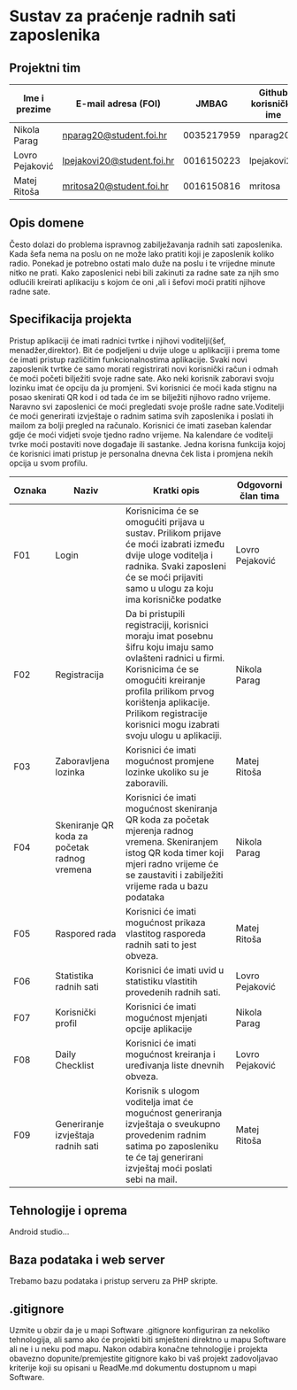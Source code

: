 
# Sustav za praćenje radnih sati zaposlenika

## Projektni tim

Ime i prezime | E-mail adresa (FOI) | JMBAG | Github korisničko ime | Seminarska grupa
------------  | ------------------- | ----- | --------------------- | ----------------
Nikola Parag | nparag20@student.foi.hr | 0035217959 | nparag20 | G02
Lovro Pejaković| lpejakovi20@student.foi.hr | 0016150223 | lpejakovi20 | G02
Matej Ritoša|  mritosa20@student.foi.hr | 0016150816 | mritosa | G02

## Opis domene
Često dolazi do problema ispravnog zabilježavanja radnih sati zaposlenika. Kada šefa nema na poslu on ne može lako pratiti koji je zaposlenik koliko radio. Ponekad je potrebno ostati malo duže na poslu i te vrijedne minute nitko ne prati. Kako zaposlenici nebi bili zakinuti za radne sate za njih smo odlućili kreirati aplikaciju s kojom će oni ,ali i šefovi moći pratiti njihove radne sate.

## Specifikacija projekta
Pristup aplikaciji će imati radnici tvrtke i njihovi voditelji(šef, menadžer,direktor). Bit će podjeljeni u dvije uloge u aplikaciji i prema tome će imati pristup različitim funkcionalnostima aplikacije. Svaki novi zaposlenik tvrtke će samo morati registrirati novi korisnički račun i odmah će moći početi bilježiti svoje radne sate. Ako neki korisnik zaboravi svoju lozinku imat će opciju da ju promjeni. Svi korisnici će moći kada stignu na posao skenirati QR kod i od tada će im se bilježiti njihovo radno vrijeme. Naravno svi zaposlenici će moći pregledati svoje prošle radne sate.Voditelji će moći generirati izvještaje o radnim satima svih zaposlenika i poslati ih mailom za bolji pregled na računalo. Korisnici će imati zaseban kalendar gdje će moći vidjeti svoje tjedno radno vrijeme. Na kalendare će voditelji tvrke moći postaviti nove događaje ili sastanke. Jedna korisna funkcija kojoj će korisnici imati pristup je personalna dnevna ček lista i promjena nekih opcija u svom profilu.

Oznaka | Naziv | Kratki opis | Odgovorni član tima
------ | ----- | ----------- | -------------------
F01 | Login |Korisnicima će se omogućiti prijava u sustav. Prilikom prijave će moći izabrati između dvije uloge voditelja i radnika. Svaki zaposleni će se moći prijaviti samo u ulogu za koju ima korisničke podatke | Lovro Pejaković
F02 | Registracija |Da bi pristupili registraciji, korisnici moraju imat posebnu šifru koju imaju samo ovlašteni radnici u firmi. Korisnicima će se omogućiti kreiranje profila prilikom prvog korištenja aplikacije. Prilikom registracije korisnici mogu izabrati svoju ulogu u aplikaciji.|Nikola Parag
F03 | Zaboravljena lozinka | Korisnici će imati mogućnost promjene lozinke ukoliko su je zaboravili. | Matej Ritoša
F04 | Skeniranje QR koda za početak radnog vremena | Korisnici će imati mogućnost skeniranja QR koda za početak mjerenja radnog vremena. Skeniranjem istog QR koda timer koji mjeri radno vrijeme će se zaustaviti i zabilježiti vrijeme rada u bazu podataka | Nikola Parag
F05 | Raspored rada | Korisnici će imati mogućnost prikaza vlastitog rasporeda radnih sati to jest obveza. |Matej Ritoša
F06 | Statistika radnih sati | Korisnici će imati uvid u statistiku vlastitih provedenih radnih sati. | Lovro Pejaković
F07 | Korisnički profil | Korisnici će imati mogućnost mjenjati opcije aplikacije| Nikola Parag
F08 | Daily Checklist| Korisnici će imati mogućnost kreiranja i uređivanja liste dnevnih obveza. | Lovro Pejaković
F09 | Generiranje izvještaja radnih sati | Korisnik s ulogom voditelja imat će mogućnost generiranja izvještaja o sveukupno provedenim radnim satima po zaposleniku te će taj generirani izvještaj moći poslati sebi na mail. |Matej Ritoša


## Tehnologije i oprema
Android studio...

## Baza podataka i web server
Trebamo bazu podataka i pristup serveru za PHP skripte.

## .gitignore
Uzmite u obzir da je u mapi Software .gitignore konfiguriran za nekoliko tehnologija, ali samo ako će projekti biti smješteni direktno u mapu Software ali ne i u neku pod mapu. Nakon odabira konačne tehnologije i projekta obavezno dopunite/premjestite gitignore kako bi vaš projekt zadovoljavao kriterije koji su opisani u ReadMe.md dokumentu dostupnom u mapi Software.
